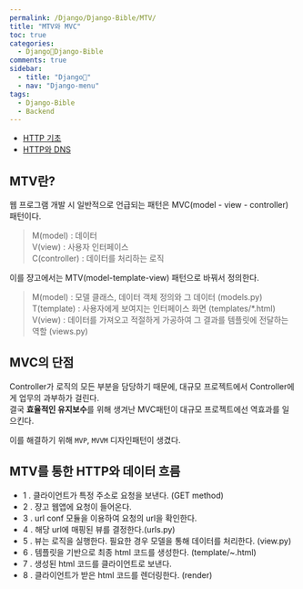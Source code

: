```yaml
---
permalink: /Django/Django-Bible/MTV/
title: "MTV와 MVC"
toc: true
categories:
  - Django🦄Django-Bible
comments: true
sidebar:
  - title: "Django🦄"
  - nav: "Django-menu"
tags:
  - Django-Bible
  - Backend
---
```


- [HTTP 기초](https://chanyoung-dev.github.io/CS/Network/Basic/)
- [HTTP와 DNS](https://chanyoung-dev.github.io/CS/Network/HTTP/)

## MTV란?

웹 프로그램 개발 시 일반적으로 언급되는 패턴은 MVC(model - view - controller) 패턴이다.  
>M(model) : 데이터   
>V(view) : 사용자 인터페이스  
>C(controller) : 데이터를 처리하는 로직   


이를 쟝고에서는 MTV(model-template-view) 패턴으로 바꿔서 정의한다.



> M(model) : 모델 클래스, 데이터 객체 정의와 그 데이터 (models.py)  
> T(template) : 사용자에게 보여지는 인터페이스 화면 (templates/*.html)  
> V(view) : 데이터를 가져오고 적절하게 가공하여 그 결과를 템플릿에 전달하는 역할 (views.py)  


## MVC의 단점
Controller가 로직의 모든 부분을 담당하기 때문에, 대규모 프로젝트에서 Controller에게 업무의 과부하가 걸린다.  
결국 **효율적인 유지보수**를 위해 생겨난 MVC패턴이 대규모 프로젝트에선 역효과를 일으킨다.

이를 해결하기 위해 `MVP`, `MVVM` 디자인패턴이 생겼다.

## MTV를 통한 HTTP와 데이터 흐름


- 1 . 클라이언트가 특정 주소로 요청을 보낸다. (GET method)
- 2 . 쟝고 웹앱에 요청이 들어온다.
- 3 . url conf 모듈을 이용하여 요청의 url을 확인한다. 
- 4 . 해당 url에 매핑된 뷰를 결정한다.(urls.py) 
- 5 . 뷰는 로직을 실행한다. 필요한 경우 모델을 통해 데이터를 처리한다. (view.py)
- 6 . 템플릿을 기반으로 최종 html 코드를 생성한다. (template/~.html)
- 7 . 생성된 html 코드를 클라이언트로 보낸다.
- 8 . 클라이언트가 받은 html 코드를 렌더링한다. (render)

